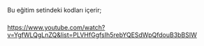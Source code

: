 Bu eğitim setindeki kodları içerir;

###
https://www.youtube.com/watch?v=YgfWLQgLnZQ&list=PLVHfGgfsIh5rebYQESdWpQfdouB3bBSIW
